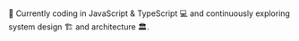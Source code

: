 🚀 Currently coding in JavaScript & TypeScript 💻 and continuously exploring system design 🏗️ and architecture 🏛️.
